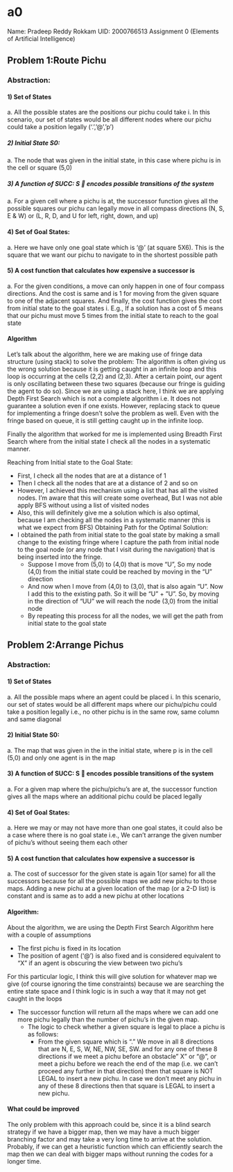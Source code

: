 # a0
Name: Pradeep Reddy Rokkam
UID: 2000766513
Assignment 0 (Elements of Artificial Intelligence)

## Problem 1:Route Pichu

###  Abstraction:

#### 1)	Set of States 
a.	All the possible states are the positions our pichu could take
i.	In this scenario, our set of states would be all different nodes where our pichu could take a position legally (‘.’,’@’,’p’)
##### 2)	Initial State S0:
a.	The node that was given in the initial state, in this case where pichu is in the cell or square (5,0) 
##### 3)	A function of SUCC: S   encodes possible transitions of the system
a.	For a given cell where a pichu is at, the successor function gives all the possible squares our pichu can legally move in all compass directions (N, S, E & W) or (L, R, D, and U for left, right, down, and up) 
#### 4)	Set of Goal States:
a.	Here we have only one goal state which is ‘@’ (at square 5X6). This is the square that we want our pichu to navigate to in the shortest possible path 
#### 5)	A cost function that calculates how expensive a successor is
a.	For the given conditions, a move can only happen in one of four compass directions. And the cost is same and is 1 for moving from the given square to one of the adjacent squares. And finally, the cost function gives the cost from initial state to the goal states
i.	E.g., If a solution has a cost of 5 means that our pichu must move 5 times from the initial state to reach to the goal state  


#### Algorithm 

Let’s talk about the algorithm, here we are making use of fringe data structure (using stack) to solve the problem:
	The algorithm is often giving us the wrong solution because it is getting caught in an infinite loop and this loop is occurring at the cells (2,2) and (2,3). After a certain point, our agent is only oscillating between these two squares (because our fringe is guiding the agent to do so). Since we are using a stack here, I think we are applying Depth First Search which is not a complete algorithm i.e. It does not guarantee a solution even if one exists.
	However, replacing stack to queue for implementing a fringe doesn’t solve the problem as well. Even with the fringe based on queue, it is still getting caught up in the infinite loop.  



Finally the algorithm that worked for me is implemented using Breadth First Search where from the initial state I check all the nodes in a systematic manner.

Reaching from Initial state to the Goal State:
*	First, I check all the nodes that are at a distance of 1
*	Then I check all the nodes that are at a distance of 2 and so on 
*	However, I achieved this mechanism using a list that has all the visited nodes. I’m aware that this will create some overhead, But I was not able apply BFS without using a list of visited nodes
*	Also, this will definitely give me a solution which is also optimal, because I am checking all the nodes in a systematic manner (this is what we expect from BFS)
Obtaining Path for the Optimal Solution:
*	I obtained the path from initial state to the goal state by making a small change to the existing fringe where I capture the path from initial node to the goal node (or any node that I visit during the navigation) that is being inserted into the fringe.
	*	Suppose I move from (5,0) to (4,0) that is move “U”, So my node (4,0) from the initial state could be reached by moving in the “U” direction
	*	And now when I move from (4,0) to (3,0), that is also again “U”. Now I add this to the existing path. So it will be “U” + ”U”. So, by moving in the direction of “UU” we will reach the node (3,0) from the initial node 
	*	By repeating this process for all the nodes, we will get the path from initial state to the goal state

## Problem 2:Arrange Pichus
### Abstraction:
#### 1)	Set of States 
a.	All the possible maps where an agent could be placed
i.	In this scenario, our set of states would be all different maps where our pichu/pichu could take a position legally i.e., no other pichu is in the same row, same column and same diagonal
#### 2)	Initial State S0:
a.	The map that was given in the in the initial state, where p is in the cell (5,0) and only one agent is in the map
#### 3)	A function of SUCC: S  encodes possible transitions of the system
a.	For a given map where the pichu/pichu’s are at, the successor function gives all the maps where an additional pichu could be placed legally 
#### 4)	Set of Goal States:
a.	Here we may or may not have more than one goal states, it could also be a case where there is no goal state i.e., We can’t arrange the given number of pichu’s without seeing them each other 
#### 5)	A cost function that calculates how expensive a successor is
a.	The cost of successor for the given state is again 1(or same) for all the successors because for all the possible maps we add new pichu to those maps. Adding a new pichu at a given location of the map (or  a 2-D list) is constant and is same  as to add a new pichu at other locations

#### Algorithm:
About the algorithm, we are using the Depth First Search Algorithm here with a couple of assumptions
*	The first pichu is fixed in its location 
*	The position of agent (‘@’) is also fixed and is considered equivalent to “X” if an agent is obscuring the view between two pichu’s

For this particular logic, I think this will give solution for whatever map we give (of course ignoring the time constraints) because we are searching the entire state space and I think logic is in such a way that it may not get caught in the loops

* The successor function will return all the maps where we can add one more pichu legally than the number of pichu’s in the given map.   
	* The logic to check whether a given square is legal to place a pichu is as follows:
		* From the given square which is “.” We move in all 8 directions that are N, E, S, W, NE, NW, SE, SW.  and for any one of these 8 directions if we meet a pichu before an obstacle” X” or “@”, or meet a pichu before we reach the end of the map (i.e. we can’t proceed any further in that direction) then that square is NOT LEGAL to insert a new pichu. In case we don’t meet any pichu in any of these 8 directions then that square is LEGAL to insert a new pichu.

#### What could be improved

The only problem with this approach could be, since it is a blind search strategy if we have a bigger map, then we may have a much bigger branching factor and may take a very long time to arrive at the solution. Probably, if we can get a heuristic function which can efficiently search the map then we can deal with bigger maps without running the codes for a longer time.



